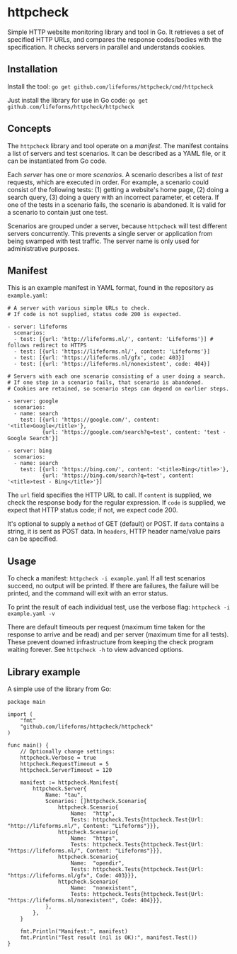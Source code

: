 httpcheck
=========

Simple HTTP website monitoring library and tool in Go. It retrieves a set of specified HTTP URLs, and compares the response codes/bodies with the specification. It checks servers in parallel and understands cookies.

## Installation

Install the tool: `go get github.com/lifeforms/httpcheck/cmd/httpcheck`

Just install the library for use in Go code: `go get github.com/lifeforms/httpcheck/httpcheck`

## Concepts

The `httpcheck` library and tool operate on a *manifest*. The manifest contains a list of servers and test scenarios. It can be described as a YAML file, or it can be instantiated from Go code.

Each *server* has one or more *scenarios*. A scenario describes a list of *test* requests, which are executed in order. For example, a scenario could consist of the following tests: (1) getting a website's home page, (2) doing a search query, (3) doing a query with an incorrect parameter, et cetera. If one of the tests in a scenario fails, the scenario is abandoned. It is valid for a scenario to contain just one test.

Scenarios are grouped under a server, because `httpcheck` will test different servers concurrently. This prevents a single server or application from being swamped with test traffic. The server name is only used for administrative purposes.

## Manifest

This is an example manifest in YAML format, found in the repository as `example.yaml`:

    # A server with various simple URLs to check.
    # If code is not supplied, status code 200 is expected.

    - server: lifeforms
      scenarios:
      - test: [{url: 'http://lifeforms.nl/', content: 'Lifeforms'}] # follows redirect to HTTPS
      - test: [{url: 'https://lifeforms.nl/', content: 'Lifeforms'}]
      - test: [{url: 'https://lifeforms.nl/gfx', code: 403}]
      - test: [{url: 'https://lifeforms.nl/nonexistent', code: 404}]

    # Servers with each one scenario consisting of a user doing a search.
    # If one step in a scenario fails, that scenario is abandoned.
    # Cookies are retained, so scenario steps can depend on earlier steps.

    - server: google
      scenarios:
      - name: search
        test: [{url: 'https://google.com/', content: '<title>Google</title>'},
               {url: 'https://google.com/search?q=test', content: 'test - Google Search'}]

    - server: bing
      scenarios:
      - name: search
        test: [{url: 'https://bing.com/', content: '<title>Bing</title>'},
               {url: 'https://bing.com/search?q=test', content: '<title>test - Bing</title>'}]

The `url` field specifies the HTTP URL to call. If `content` is supplied, we check the response body for the regular expression. If `code` is supplied, we expect that HTTP status code; if not, we expect code 200.

It's optional to supply a `method` of GET (default) or POST. If `data` contains a string, it is sent as POST data. In `headers`, HTTP header name/value pairs can be specified.

## Usage

To check a manifest: `httpcheck -i example.yaml` If all test scenarios succeed, no output will be printed. If there are failures, the failure will be printed, and the command will exit with an error status.

To print the result of each individual test, use the verbose flag: `httpcheck -i example.yaml -v`

There are default timeouts per request (maximum time taken for the response to arrive and be read) and per server (maximum time for all tests). These prevent downed infrastructure from keeping the check program waiting forever. See `httpcheck -h` to view advanced options.

## Library example

A simple use of the library from Go:

    package main

    import (
    	"fmt"
    	"github.com/lifeforms/httpcheck/httpcheck"
    )

    func main() {
    	// Optionally change settings:
    	httpcheck.Verbose = true
    	httpcheck.RequestTimeout = 5
    	httpcheck.ServerTimeout = 120

    	manifest := httpcheck.Manifest{
    		httpcheck.Server{
    			Name: "tau",
    			Scenarios: []httpcheck.Scenario{
    				httpcheck.Scenario{
    					Name:  "http",
    					Tests: httpcheck.Tests{httpcheck.Test{Url: "http://lifeforms.nl/", Content: "Lifeforms"}}},
    				httpcheck.Scenario{
    					Name:  "https",
    					Tests: httpcheck.Tests{httpcheck.Test{Url: "https://lifeforms.nl/", Content: "Lifeforms"}}},
    				httpcheck.Scenario{
    					Name:  "opendir",
    					Tests: httpcheck.Tests{httpcheck.Test{Url: "https://lifeforms.nl/gfx", Code: 403}}},
    				httpcheck.Scenario{
    					Name:  "nonexistent",
    					Tests: httpcheck.Tests{httpcheck.Test{Url: "https://lifeforms.nl/nonexistent", Code: 404}}},
    			},
    		},
    	}

    	fmt.Println("Manifest:", manifest)
    	fmt.Println("Test result (nil is OK):", manifest.Test())
    }
